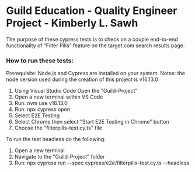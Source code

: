 # Guild Education - Quality Engineer Project - Kimberly L. Sawh

The purpose of these cypress tests is to check on a couple end-to-end functionality of “Filter Pills” feature on the target.com search results page.

### How to run these tests:

Prerequisite: Node.js and Cypress are installed on your system. 
Notes: the node version used during the creation of this project is v16.13.0

1. Using Visual Studio Code Open the "Guild-Project"
2. Open a new terminal within VS Code
3. Run: nvm use v16.13.0
4. Run: npx cypress open
5. Select E2E Testing
6. Select Chrome then select "Start E2E Testing in Chrome" button
7. Choose the "filterpills-test.cy.ts" file

To run the test headless do the following:
1. Open a new terminal
2. Navigate to the "Guild-Project" folder
3. Run: npx cypress run --spec cypress/e2e/filterpills-test.cy.ts --headless